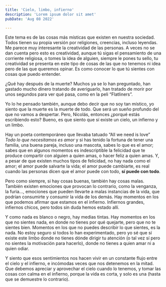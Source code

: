 ```yaml
---
title: 'Cielo, limbo, infierno'
description: 'Lorem ipsum dolor sit amet'
pubDate: 'Aug 08 2022'

---
```


Este tema es de las cosas más místicas que existen en nuestra sociedad. Todos tienen su propia versión por religiones, creencias, incluso leyendas. Me parece muy interesante la creatividad de las personas. A veces no se dan cuenta pero esto es creatividad, aunque tú sigas el pensamiento de una corriente religiosa, o tomes la idea de alguien, siempre le pones tu sello, tu creatividad se presenta en este tipo de cosas de las que no tenemos ni idea pero de las que queremos opinar. Es como conocer lo que tú sientes con cosas que puedo entender. 

¿Qué hay después de la muerte? Muchos ya se lo han preguntado, han gastado mucho dinero tratando de averiguarlo, han tratado de morir por unos segundos para ver qué pasa, como en la peli “Flatliners”.

Yo lo he pensado también, aunque debo decir que no soy tan místico, yo siento que la muerte es la muerte de todo. Que será un sueño profundo del que no vamos a despertar. Pero, Nicolás, entonces ¿porqué estás escribiendo esto? Bueno, es que siento que sí existe un cielo, un infierno y un limbo. 

Hay un poeta contemporáneo que llevaba tatuado “All we need is love” *Todo lo que necesitamos es amor* y si has tenido la fortuna de tener una familia, una buena pareja, incluso una mascota, sabes lo que es el amor; sabes que en algunos momentos es indescriptible la felicidad que te produce compartir con alguien a quien amas, o hacer feliz a quien amas. Y, a pesar de que existen muchos tipos de felicidad, no hay nada como el amor; el amor puede salvarte la vida; el amor puede cambiarte, es real cuando las personas dicen que el amor puede con todo, **sí puede con todo**.

Pero como siempre, si hay cosas buenas, también hay cosas malas. También existen emociones que provocan lo contrario, como la venganza, la furia…, emociones que pueden llevarte a malas instancias de la vida, que podrían consumirte y consumir la vida de los demás.  Hay momentos en los que podemos afirmar que estamos en el infierno. Infiernos grandes, infiernos chicos, pero todos sin duda hemos estado allí. 

Y como nada es blanco o negro, hay medias tintas. Hay momentos en los que no sientes nada, en donde no tienes por qué quejarte, pero que no te sientes bien. Momentos en los que no puedes describir lo que sientes, es la nada. No estoy seguro si todos lo han experimentado, pero yo sé que sí existe este limbo donde no tienes dónde dirigir tu atención (o tal vez sí pero no sientes la motivación para hacerlo), donde no tienes a quien amar ni a quien odiar.

Y siento que esos sentimientos nos hacen vivir en un constante flujo entre el cielo y el infierno, e incómodas veces que nos detenemos en la mitad. Que debemos apreciar y aprovechar el cielo cuando lo tenemos, y tomar las cosas con calma en el infierno, porque la vida es corta, y solo es una (hasta que se demuestre lo contrario).